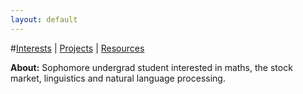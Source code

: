 ```yaml
---
layout: default
---
```


#[Interests](ajwadjaved.github.io/about) \| [Projects](ajwadjaved.github.io/project) \| [Resources](ajwadjaved.github.io/resources)

**About:** Sophomore undergrad student interested in maths, the stock market, linguistics and natural language processing.
